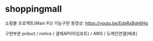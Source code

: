 # shoppingmall
쇼핑몰 프로젝트(Main PJ)
기능구현 동영상: https://youtu.be/EdxRxBgh6Hg

구현부분
prduct / notice / 결제API(아임포트) / AWS / 도메인연결(배포)
